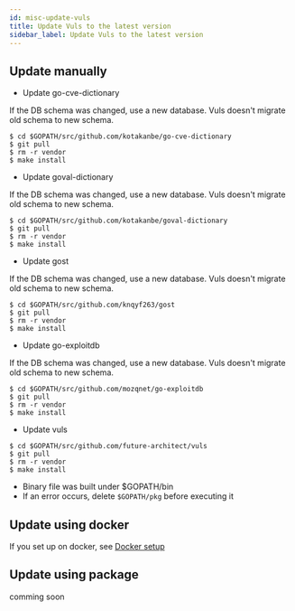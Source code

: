 ```yaml
---
id: misc-update-vuls
title: Update Vuls to the latest version
sidebar_label: Update Vuls to the latest version
---
```


## Update manually

- Update go-cve-dictionary  

If the DB schema was changed, use a new database.
Vuls doesn't migrate old schema to new schema.

```
$ cd $GOPATH/src/github.com/kotakanbe/go-cve-dictionary
$ git pull
$ rm -r vendor
$ make install
```

- Update goval-dictionary  

If the DB schema was changed, use a new database.
Vuls doesn't migrate old schema to new schema.

```
$ cd $GOPATH/src/github.com/kotakanbe/goval-dictionary
$ git pull
$ rm -r vendor
$ make install
```

- Update gost

If the DB schema was changed, use a new database.
Vuls doesn't migrate old schema to new schema.

```
$ cd $GOPATH/src/github.com/knqyf263/gost
$ git pull
$ rm -r vendor
$ make install
```

- Update go-exploitdb

If the DB schema was changed, use a new database.
Vuls doesn't migrate old schema to new schema.

```
$ cd $GOPATH/src/github.com/mozqnet/go-exploitdb
$ git pull
$ rm -r vendor
$ make install
```

- Update vuls

```
$ cd $GOPATH/src/github.com/future-architect/vuls
$ git pull
$ rm -r vendor
$ make install
```

- Binary file was built under $GOPATH/bin
- If an error occurs, delete `$GOPATH/pkg` before executing it


## Update using docker

If you set up on docker, see [Docker setup](install-with-docker.md)


## Update using package
comming soon

